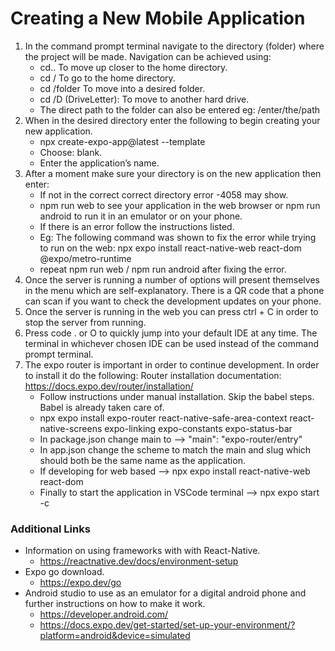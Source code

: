 # Creating a New Mobile Application
1.	In the command prompt terminal navigate to the directory (folder) where the project will be made. Navigation can be achieved using:
    -	cd..  To move up closer to the home directory.
    -	cd / To go to the home directory.
    -	cd /folder To move into a desired folder.
    -	cd /D (DriveLetter): To move to another hard drive.
    -	The direct path to the folder can also be entered eg: /enter/the/path
2.	When in the desired directory enter the following to begin creating your new application.
    -	npx create-expo-app@latest --template
    -	Choose: blank. 
    -	Enter the application’s name.
3.	After a moment make sure your directory is on the new application then enter:
    - If not in the correct correct directory error -4058 may show.
    -	npm run web to see your application in the web browser or npm run android to run it in an emulator or on your phone.
    -	If there is an error follow the instructions listed. 
    -	Eg: The following command was shown to fix the error while trying to run on the web: npx expo install react-native-web react-dom @expo/metro-runtime 
    -	repeat npm run web / npm run android after fixing the error.
4.	Once the server is running a number of options will present themselves in the menu which are self-explanatory. There is a QR code that a phone can scan if you want to check the development updates on your phone.
5.	Once the server is running in the web you can press ctrl + C in order to stop the server from running.
6.	Press code . or O to quickly jump into your default IDE at any time. The terminal in whichever chosen IDE can be used instead of the command prompt terminal.
7.	The expo router is important in order to continue development. In order to install it do the following:
Router installation documentation: https://docs.expo.dev/router/installation/
    -	Follow instructions under manual installation. Skip the babel steps. Babel is already taken care of.
    -	npx expo install expo-router react-native-safe-area-context react-native-screens expo-linking expo-constants expo-status-bar
    -	In package.json change main to --> "main": "expo-router/entry"
    -	In app.json change the scheme to match the main and slug which should both be the same name as the application.
    -	If developing for web based --> npx expo install react-native-web react-dom
    -	Finally to start the application in VSCode terminal --> npx expo start -c

### Additional Links
-	Information on using frameworks with with React-Native.
    -	https://reactnative.dev/docs/environment-setup
-	Expo go download.
    -	https://expo.dev/go
-	Android studio to use as an emulator for a digital android phone and further instructions on how to make it work.
    -	https://developer.android.com/
    -	https://docs.expo.dev/get-started/set-up-your-environment/?platform=android&device=simulated
